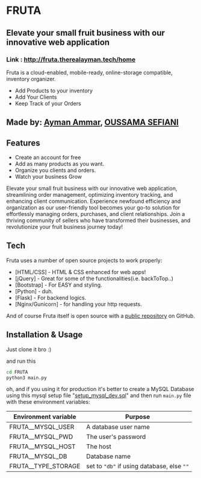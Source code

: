 # FRUTA
## Elevate your small fruit business with our innovative web application

### Link : http://fruta.therealayman.tech/home
Fruta is a cloud-enabled, mobile-ready, online-storage compatible,
inventory organizer.

- Add Products to your inventory
- Add Your Clients
- Keep Track of your Orders

## Made by: [Ayman Ammar](https://github.com/AymanAegon), [OUSSAMA SEFIANI](https://github.com/ODSEFIANI)
## Features

- Create an account for free
- Add as many products as you want.
- Organize you clients and orders.
- Watch your business Grow

Elevate your small fruit business with our innovative web application, streamlining order management, optimizing inventory tracking, and enhancing client communication. Experience newfound efficiency and organization as our user-friendly tool becomes your go-to solution for effortlessly managing orders, purchases, and client relationships. Join a thriving community of sellers who have transformed their businesses, and revolutionize your fruit business journey today!


## Tech

Fruta uses a number of open source projects to work properly:

- [HTML/CSS] - HTML & CSS enhanced for web apps!
- [jQuery] - Great for some of the functionalities(i.e. backToTop..)
- [Bootstrap] - For EASY and styling.
- [Python] - duh.
- [Flask] - For backend logics.
- [Nginx/Gunicorn] - for handling your http requests.

And of course Fruta itself is open source with a [public repository](https://github.com/AymanAegon/FRUTA)
 on GitHub.

## Installation & Usage

Just clone it bro :)

and run this
```sh
cd FRUTA
python3 main.py
```

oh, and if you using it for production
it's better to create a MySQL Database using this mysql setup file "[setup_mysql_dev.sql](https://github.com/AymanAegon/FRUTA/blob/master/setup_mysql_dev.sql)"
and then run ```main.py``` file with these environment variables:

| Environment variable | Purpose |
| ------ | ------ |
| FRUTA__MYSQL_USER | A database user name |
| FRUTA__MYSQL_PWD | The user's password |
| FRUTA__MYSQL_HOST | The host |
| FRUTA__MYSQL_DB | Database name |
| FRUTA__TYPE_STORAGE | set to ```"db"``` if using database, else ```""```  |
